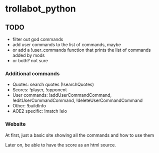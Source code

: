 # trollabot_python

## TODO

* filter out god commands
* add user commands to the list of commands, maybe
* or add a !user_commands function that prints the list of commands added by mods
* or both? not sure

### Additional commands

* Quotes: search quotes (!searchQuotes)
* Scores: !player, !opponent 
* User commands: !addUserCommandCommand, !editUserCommandCommand, !deleteUserCommandCommand
* Other: !buildInfo
* AOE2 specific: !match !elo

### Website

At first, just a basic site showing all the commands and how to use them

Later on, be able to have the score as an html source.